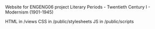 Website for ENGENG06 project Literary Periods - Twentieth Century I - Modernism (1901-1945)

HTML in /views
CSS in /public/stylesheets
JS in /public/scripts
